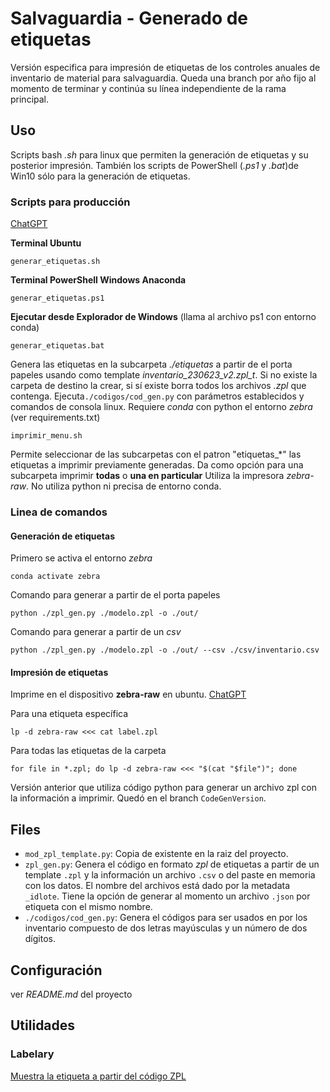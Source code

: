 # Salvaguardia - Generado de etiquetas
Versión especifica para impresión de etiquetas de los controles anuales de inventario de material para salvaguardia.
Queda una branch por año fijo al momento de terminar y continúa su línea independiente de la rama principal.

## Uso
Scripts bash _.sh_ para linux que permiten la generación de etiquetas y su posterior impresión. También los scripts de PowerShell (_.ps1_ y _.bat_)de Win10 sólo para la generación de etiquetas.

### Scripts para producción
[ChatGPT](https://chatgpt.com/c/5e331d27-bbba-4e2e-8413-ef946d1befe2)

**Terminal Ubuntu**
```
generar_etiquetas.sh
```

**Terminal PowerShell Windows Anaconda**
```
generar_etiquetas.ps1
```

**Ejecutar desde Explorador de Windows** (llama al archivo ps1 con entorno conda)
```
generar_etiquetas.bat
```

Genera las etiquetas en la subcarpeta *./etiquetas* a partir de el porta papeles usando como template *inventario_230623_v2.zpl_t*. Si no existe la carpeta de destino la crear, si sí existe borra todos los archivos *.zpl* que contenga.
Ejecuta`./codigos/cod_gen.py` con parámetros establecidos y comandos de consola linux.
Requiere _conda_ con python el entorno _zebra_ (ver requirements.txt)

```
imprimir_menu.sh
```
Permite seleccionar de las subcarpetas con el patron "etiquetas_*" las etiquetas a imprimir previamente generadas. Da como opción para una subcarpeta imprimir **todas** o **una en particular** 
Utiliza la impresora *zebra-raw*. No utiliza python ni precisa de entorno conda.

### Linea de comandos
#### Generación de etiquetas
Primero se activa el entorno _zebra_
```
conda activate zebra
```
Comando para generar a partir de el porta papeles
```
python ./zpl_gen.py ./modelo.zpl -o ./out/
```
Comando para generar a partir de un _csv_
```
python ./zpl_gen.py ./modelo.zpl -o ./out/ --csv ./csv/inventario.csv
```
#### Impresión de etiquetas
Imprime en el dispositivo __zebra-raw__ en ubuntu. [ChatGPT](https://chat.openai.com/c/4736aef4-f2ee-4197-9721-cee293930aa6)

Para una etiqueta específica
```
lp -d zebra-raw <<< cat label.zpl
```
Para todas las etiquetas de la carpeta
```
for file in *.zpl; do lp -d zebra-raw <<< "$(cat "$file")"; done
```

Versión anterior que utiliza código python para generar un archivo zpl con la información a imprimir. Quedó en el branch `CodeGenVersion`.


## Files
- `mod_zpl_template.py`: Copia de existente en la raiz del proyecto.
- `zpl_gen.py`: Genera el código en formato _zpl_ de etiquetas a partir de un template `.zpl` y la información un archivo `.csv` o del paste en memoria con los datos. El nombre del archivos está dado por la metadata `_idlote`. Tiene la opción de generar al momento un archivo `.json` por etiqueta con el mismo nombre.
- `./codigos/cod_gen.py`: Genera el códigos para ser usados en por los inventario compuesto de dos letras mayúsculas y un número de dos dígitos. 

## Configuración
ver _README.md_ del proyecto

## Utilidades
### Labelary
[Muestra la etiqueta a partir del código ZPL](http://labelary.com/viewer.html)
